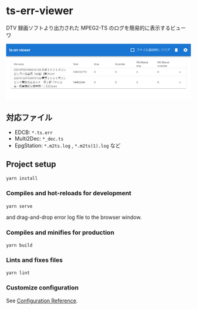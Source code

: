 # ts-err-viewer
DTV 録画ソフトより出力された MPEG2-TS のログを簡易的に表示するビューワ

![スクリーンショット](README_capture.png)

## 対応ファイル
* EDCB: `*.ts.err`
* Multi2Dec: `*_dec.ts`
* EpgStation: `*.m2ts.log` , `*.m2ts(1).log` など

## Project setup
```
yarn install
```

### Compiles and hot-reloads for development
```
yarn serve
```
and drag-and-drop error log file to the browser window.

### Compiles and minifies for production
```
yarn build
```

### Lints and fixes files
```
yarn lint
```

### Customize configuration
See [Configuration Reference](https://cli.vuejs.org/config/).
